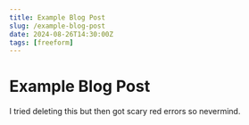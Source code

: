 ```yaml
---
title: Example Blog Post
slug: /example-blog-post
date: 2024-08-26T14:30:00Z
tags: [freeform]
---
```


# Example Blog Post

I tried deleting this but then got scary red errors so nevermind. 